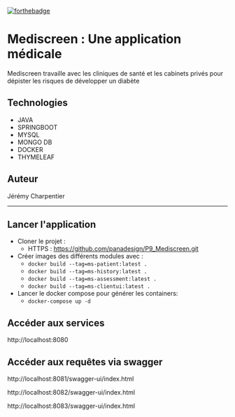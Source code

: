 [![forthebadge](https://forthebadge.com/images/badges/made-with-java.svg)](https://forthebadge.com)

# Mediscreen : Une application médicale

Mediscreen travaille avec les cliniques de santé et les cabinets privés pour dépister les risques de développer un diabète

## Technologies
- JAVA
- SPRINGBOOT
- MYSQL
- MONGO DB
- DOCKER
- THYMELEAF


## Auteur

Jérémy Charpentier

-------------------------

## Lancer l'application

- Cloner le projet :
  - HTTPS : https://github.com/panadesign/P9_Mediscreen.git
- Créer images des différents modules avec :
  - `docker build --tag=ms-patient:latest .`
  - `docker build --tag=ms-history:latest .`
  - `docker build --tag=ms-assessment:latest .`
  - `docker build --tag=ms-clientui:latest .`
- Lancer le docker compose pour générer les containers:
  - `docker-compose up -d`

## Accéder aux services
http://localhost:8080

## Accéder aux requêtes via swagger
http://localhost:8081/swagger-ui/index.html

http://localhost:8082/swagger-ui/index.html

http://localhost:8083/swagger-ui/index.html
